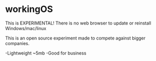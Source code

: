 # workingOS

This is EXPERIMENTAL! There is no web browser to update or reinstall Windows/mac/linux

This is an open source experiment made to compete against bigger companies.

-Lightweight ~5mb
-Good for business




